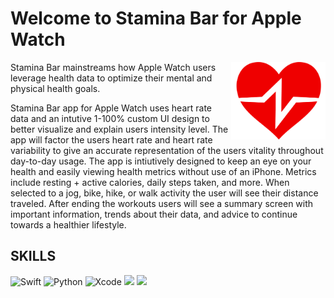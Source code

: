 # Welcome to Stamina Bar for Apple Watch 

<img align="right" alt="GIF" src="https://github.com/hesbryce/hesbryce/blob/main/stamina_bar_white_nobg2.png" width="30%" />

Stamina Bar mainstreams how Apple Watch users leverage health data to optimize their mental and physical health goals. 

Stamina Bar app for Apple Watch uses heart rate data and an intutive 1-100% custom UI design to better visualize and explain users intensity level. The app will factor the users heart rate and heart rate variability to give an accurate representation of the users vitality throughout day-to-day usage. The app is intiutively designed to keep an eye on your health and easily viewing health metrics without use of an iPhone. Metrics include resting + active calories, daily steps taken, and more. When selected to a jog, bike, hike, or walk activity the user will see their distance traveled. After ending the workouts users will see a summary screen with important information, trends about their data, and advice to continue towards a healthier lifestyle. 



## SKILLS
![Swift](https://img.shields.io/badge/Swift-FA7343?style=for-the-badge&logo=swift&logoColor=white) ![Python](https://img.shields.io/badge/Python-FFD43B?style=for-the-badge&logo=python&logoColor=blue)
![Xcode](https://img.shields.io/badge/Xcode-007ACC?style=for-the-badge&logo=Xcode&logoColor=white)
<img src="https://img.shields.io/badge/App_Store-0D96F6?style=for-the-badge&logo=app-store&logoColor=white" /> 
<img src="https://img.shields.io/badge/Sketch-FFB387?style=for-the-badge&logo=sketch&logoColor=black" />



